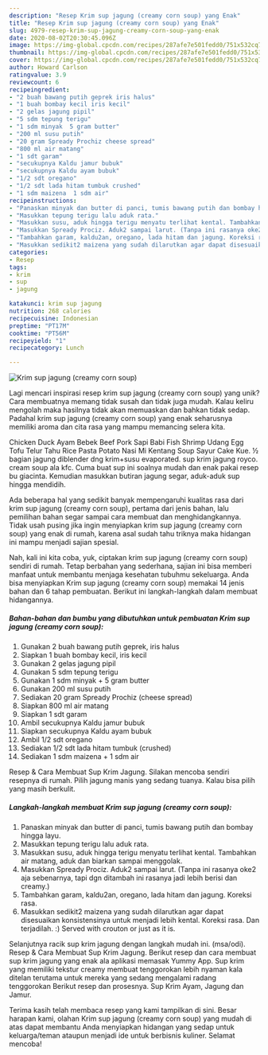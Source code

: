 ```yaml
---
description: "Resep Krim sup jagung (creamy corn soup) yang Enak"
title: "Resep Krim sup jagung (creamy corn soup) yang Enak"
slug: 4979-resep-krim-sup-jagung-creamy-corn-soup-yang-enak
date: 2020-08-02T20:30:45.096Z
image: https://img-global.cpcdn.com/recipes/287afe7e501fedd0/751x532cq70/krim-sup-jagung-creamy-corn-soup-foto-resep-utama.jpg
thumbnail: https://img-global.cpcdn.com/recipes/287afe7e501fedd0/751x532cq70/krim-sup-jagung-creamy-corn-soup-foto-resep-utama.jpg
cover: https://img-global.cpcdn.com/recipes/287afe7e501fedd0/751x532cq70/krim-sup-jagung-creamy-corn-soup-foto-resep-utama.jpg
author: Howard Carlson
ratingvalue: 3.9
reviewcount: 6
recipeingredient:
- "2 buah bawang putih geprek iris halus"
- "1 buah bombay kecil iris kecil"
- "2 gelas jagung pipil"
- "5 sdm tepung terigu"
- "1 sdm minyak  5 gram butter"
- "200 ml susu putih"
- "20 gram Spready Prochiz cheese spread"
- "800 ml air matang"
- "1 sdt garam"
- "secukupnya Kaldu jamur bubuk"
- "secukupnya Kaldu ayam bubuk"
- "1/2 sdt oregano"
- "1/2 sdt lada hitam tumbuk crushed"
- "1 sdm maizena  1 sdm air"
recipeinstructions:
- "Panaskan minyak dan butter di panci, tumis bawang putih dan bombay hingga layu."
- "Masukkan tepung terigu lalu aduk rata."
- "Masukkan susu, aduk hingga terigu menyatu terlihat kental. Tambahkan air matang, aduk dan biarkan sampai menggolak."
- "Masukkan Spready Prociz. Aduk2 sampai larut. (Tanpa ini rasanya oke2 aja sebenarnya, tapi dgn ditambah ini rasanya jadi lebih berisi dan creamy.)"
- "Tambahkan garam, kaldu2an, oregano, lada hitam dan jagung. Koreksi rasa."
- "Masukkan sedikit2 maizena yang sudah dilarutkan agar dapat disesuaikan konsistensinya untuk menjadi lebih kental. Koreksi rasa. Dan terjadilah. :) Served with crouton or just as it is."
categories:
- Resep
tags:
- krim
- sup
- jagung

katakunci: krim sup jagung 
nutrition: 268 calories
recipecuisine: Indonesian
preptime: "PT17M"
cooktime: "PT56M"
recipeyield: "1"
recipecategory: Lunch

---
```



![Krim sup jagung (creamy corn soup)](https://img-global.cpcdn.com/recipes/287afe7e501fedd0/751x532cq70/krim-sup-jagung-creamy-corn-soup-foto-resep-utama.jpg)

Lagi mencari inspirasi resep krim sup jagung (creamy corn soup) yang unik? Cara membuatnya memang tidak susah dan tidak juga mudah. Kalau keliru mengolah maka hasilnya tidak akan memuaskan dan bahkan tidak sedap. Padahal krim sup jagung (creamy corn soup) yang enak seharusnya memiliki aroma dan cita rasa yang mampu memancing selera kita.

Chicken Duck Ayam Bebek Beef Pork Sapi Babi Fish Shrimp Udang Egg Tofu Telur Tahu Rice Pasta Potato Nasi Mi Kentang Soup Sayur Cake Kue. ½ bagian jagung diblender dng krim+susu evaporated. sup krim jagung royco. cream soup ala kfc. Cuma buat sup ini soalnya mudah dan enak pakai resep bu giacinta. Kemudian masukkan butiran jagung segar, aduk-aduk sup hingga mendidih.

Ada beberapa hal yang sedikit banyak mempengaruhi kualitas rasa dari krim sup jagung (creamy corn soup), pertama dari jenis bahan, lalu pemilihan bahan segar sampai cara membuat dan menghidangkannya. Tidak usah pusing jika ingin menyiapkan krim sup jagung (creamy corn soup) yang enak di rumah, karena asal sudah tahu triknya maka hidangan ini mampu menjadi sajian spesial.


Nah, kali ini kita coba, yuk, ciptakan krim sup jagung (creamy corn soup) sendiri di rumah. Tetap berbahan yang sederhana, sajian ini bisa memberi manfaat untuk membantu menjaga kesehatan tubuhmu sekeluarga. Anda bisa menyiapkan Krim sup jagung (creamy corn soup) memakai 14 jenis bahan dan 6 tahap pembuatan. Berikut ini langkah-langkah dalam membuat hidangannya.

<!--inarticleads1-->

##### Bahan-bahan dan bumbu yang dibutuhkan untuk pembuatan Krim sup jagung (creamy corn soup):

1. Gunakan 2 buah bawang putih geprek, iris halus
1. Siapkan 1 buah bombay kecil, iris kecil
1. Gunakan 2 gelas jagung pipil
1. Gunakan 5 sdm tepung terigu
1. Gunakan 1 sdm minyak + 5 gram butter
1. Gunakan 200 ml susu putih
1. Sediakan 20 gram Spready Prochiz (cheese spread)
1. Siapkan 800 ml air matang
1. Siapkan 1 sdt garam
1. Ambil secukupnya Kaldu jamur bubuk
1. Siapkan secukupnya Kaldu ayam bubuk
1. Ambil 1/2 sdt oregano
1. Sediakan 1/2 sdt lada hitam tumbuk (crushed)
1. Sediakan 1 sdm maizena + 1 sdm air


Resep &amp; Cara Membuat Sup Krim Jagung. Silakan mencoba sendiri resepnya di rumah. Pilih jagung manis yang sedang tuanya. Kalau bisa pilih yang masih berkulit. 

<!--inarticleads2-->

##### Langkah-langkah membuat Krim sup jagung (creamy corn soup):

1. Panaskan minyak dan butter di panci, tumis bawang putih dan bombay hingga layu.
1. Masukkan tepung terigu lalu aduk rata.
1. Masukkan susu, aduk hingga terigu menyatu terlihat kental. Tambahkan air matang, aduk dan biarkan sampai menggolak.
1. Masukkan Spready Prociz. Aduk2 sampai larut. (Tanpa ini rasanya oke2 aja sebenarnya, tapi dgn ditambah ini rasanya jadi lebih berisi dan creamy.)
1. Tambahkan garam, kaldu2an, oregano, lada hitam dan jagung. Koreksi rasa.
1. Masukkan sedikit2 maizena yang sudah dilarutkan agar dapat disesuaikan konsistensinya untuk menjadi lebih kental. Koreksi rasa. Dan terjadilah. :) Served with crouton or just as it is.


Selanjutnya racik sup krim jagung dengan langkah mudah ini. (msa/odi). Resep &amp; Cara Membuat Sup Krim Jagung. Berikut resep dan cara membuat sup krim jagung yang enak ala aplikasi memasak Yummy App. Sup krim yang memiliki tekstur creamy membuat tenggorokan lebih nyaman kala ditelan terutama untuk mereka yang sedang mengalami radang tenggorokan Berikut resep dan prosesnya. Sup Krim Ayam, Jagung dan Jamur. 

Terima kasih telah membaca resep yang kami tampilkan di sini. Besar harapan kami, olahan Krim sup jagung (creamy corn soup) yang mudah di atas dapat membantu Anda menyiapkan hidangan yang sedap untuk keluarga/teman ataupun menjadi ide untuk berbisnis kuliner. Selamat mencoba!
